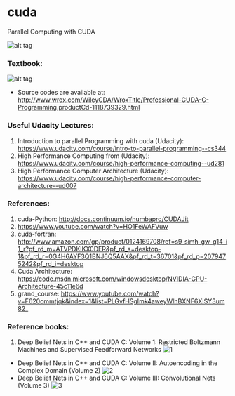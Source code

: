 # cuda
Parallel Computing with CUDA

![alt tag](https://upload.wikimedia.org/wikipedia/commons/d/d7/NVIDIA-CUDA.jpg)

### Textbook:
![alt tag](http://media.wiley.com/product_data/coverImage300/29/11187393/1118739329.jpg)

* Source codes are available at: http://www.wrox.com/WileyCDA/WroxTitle/Professional-CUDA-C-Programming.productCd-1118739329.html

### Useful Udacity Lectures: 
1. Introduction to parallel Programming with cuda (Udacity): https://www.udacity.com/course/intro-to-parallel-programming--cs344
2. High Performance Computing from (Udacity): https://www.udacity.com/course/high-performance-computing--ud281
3. High Performance Computer Architecture (Udacity): https://www.udacity.com/course/high-performance-computer-architecture--ud007


### References:
1. cuda-Python: http://docs.continuum.io/numbapro/CUDAJit
2. https://www.youtube.com/watch?v=HO1FeWAFVuw
3. cuda-fortran: http://www.amazon.com/gp/product/0124169708/ref=s9_simh_gw_g14_i1_r?pf_rd_m=ATVPDKIKX0DER&pf_rd_s=desktop-1&pf_rd_r=0G4H6AYF3Q1BNJ6Q5AAX&pf_rd_t=36701&pf_rd_p=2079475242&pf_rd_i=desktop
4. Cuda Architecture: https://code.msdn.microsoft.com/windowsdesktop/NVIDIA-GPU-Architecture-45c11e6d
5. grand_course: https://www.youtube.com/watch?v=F620ommtjqk&index=1&list=PLGvfHSgImk4aweyWlhBXNF6XISY3um82_

### Reference books:

1. Deep Belief Nets in C++ and CUDA C: Volume 1: Restricted Boltzmann Machines and Supervised Feedforward Networks 
![1](https://images-na.ssl-images-amazon.com/images/I/61vbG9dHq7L._SX382_BO1,204,203,200_.jpg)
* Deep Belief Nets in C++ and CUDA C: Volume II: Autoencoding in the Complex Domain (Volume 2)
![2](https://images-na.ssl-images-amazon.com/images/I/51SUlMMj7OL._SX382_BO1,204,203,200_.jpg)
* Deep Belief Nets in C++ and CUDA C: Volume III: Convolutional Nets (Volume 3) 
![3](https://images-na.ssl-images-amazon.com/images/I/51vgI%2BdhsfL._SX382_BO1,204,203,200_.jpg)


